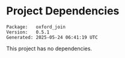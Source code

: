 # Project Dependencies
    Package:   oxford_join
    Version:   0.5.1
    Generated: 2025-05-24 06:41:19 UTC

This project has no dependencies.
